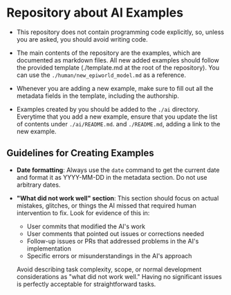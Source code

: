 # Repository about AI Examples

- This repository does not contain programming code explicitly, so, unless you are asked, you should avoid writing code.

- The main contents of the repository are the examples, which are documented as markdown files. All new added examples should follow the provided template (./template.md at the root of the repository). You can use the `./human/new_epiworld_model.md` as a reference.

- Whenever you are adding a new example, make sure to fill out all the metadata fields in the template, including the authorship.

- Examples created by you should be added to the `./ai` directory. Everytime that you add a new example, ensure that you update the list of contents under `./ai/README.md`. and `./README.md`, adding a link to the new example.

## Guidelines for Creating Examples

- **Date formatting**: Always use the `date` command to get the current date and format it as YYYY-MM-DD in the metadata section. Do not use arbitrary dates.

- **"What did not work well" section**: This section should focus on actual mistakes, glitches, or things the AI missed that required human intervention to fix. Look for evidence of this in:
  - User commits that modified the AI's work
  - User comments that pointed out issues or corrections needed
  - Follow-up issues or PRs that addressed problems in the AI's implementation
  - Specific errors or misunderstandings in the AI's approach
  
  Avoid describing task complexity, scope, or normal development considerations as "what did not work well." Having no significant issues is perfectly acceptable for straightforward tasks.